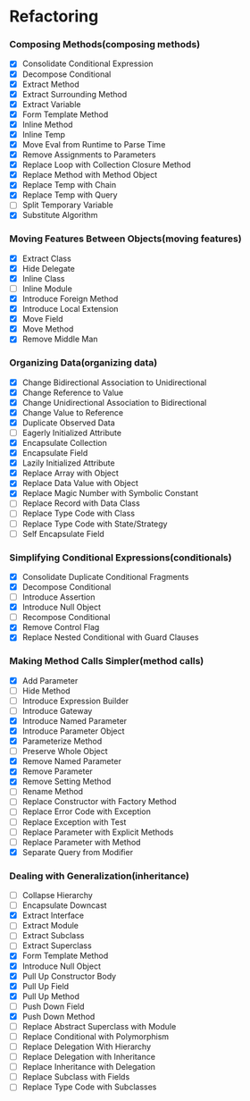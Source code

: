# Refactoring

### Composing Methods(composing methods)

* [x] Consolidate Conditional Expression
* [x] Decompose Conditional
* [x] Extract Method
* [x] Extract Surrounding Method
* [x] Extract Variable
* [x] Form Template Method
* [x] Inline Method
* [x] Inline Temp
* [x] Move Eval from Runtime to Parse Time
* [x] Remove Assignments to Parameters
* [x] Replace Loop with Collection Closure Method
* [x] Replace Method with Method Object
* [x] Replace Temp with Chain
* [x] Replace Temp with Query
* [ ] Split Temporary Variable
* [x] Substitute Algorithm

### Moving Features Between Objects(moving features)

* [x] Extract Class
* [x] Hide Delegate
* [x] Inline Class
* [ ] Inline Module
* [x] Introduce Foreign Method
* [x] Introduce Local Extension
* [x] Move Field
* [x] Move Method
* [x] Remove Middle Man

### Organizing Data(organizing data)

* [x] Change Bidirectional Association to Unidirectional
* [x] Change Reference to Value
* [x] Change Unidirectional Association to Bidirectional
* [x] Change Value to Reference
* [x] Duplicate Observed Data
* [ ] Eagerly Initialized Attribute
* [x] Encapsulate Collection
* [x] Encapsulate Field
* [x] Lazily Initialized Attribute
* [x] Replace Array with Object
* [x] Replace Data Value with Object
* [x] Replace Magic Number with Symbolic Constant
* [ ] Replace Record with Data Class
* [ ] Replace Type Code with Class
* [ ] Replace Type Code with State/Strategy
* [ ] Self Encapsulate Field

### Simplifying Conditional Expressions(conditionals)

* [x] Consolidate Duplicate Conditional Fragments
* [x] Decompose Conditional
* [ ] Introduce Assertion
* [x] Introduce Null Object
* [ ] Recompose Conditional
* [x] Remove Control Flag
* [x] Replace Nested Conditional with Guard Clauses

### Making Method Calls Simpler(method calls)

* [x] Add Parameter
* [ ] Hide Method
* [ ] Introduce Expression Builder
* [ ] Introduce Gateway
* [x] Introduce Named Parameter
* [x] Introduce Parameter Object
* [x] Parameterize Method
* [ ] Preserve Whole Object
* [x] Remove Named Parameter
* [x] Remove Parameter
* [x] Remove Setting Method
* [ ] Rename Method
* [ ] Replace Constructor with Factory Method
* [ ] Replace Error Code with Exception
* [ ] Replace Exception with Test
* [ ] Replace Parameter with Explicit Methods
* [ ] Replace Parameter with Method
* [x] Separate Query from Modifier

### Dealing with Generalization(inheritance)

* [ ] Collapse Hierarchy
* [ ] Encapsulate Downcast
* [x] Extract Interface
* [ ] Extract Module
* [ ] Extract Subclass
* [ ] Extract Superclass
* [x] Form Template Method
* [x] Introduce Null Object
* [x] Pull Up Constructor Body
* [x] Pull Up Field
* [x] Pull Up Method
* [ ] Push Down Field
* [x] Push Down Method
* [ ] Replace Abstract Superclass with Module
* [ ] Replace Conditional with Polymorphism
* [ ] Replace Delegation With Hierarchy
* [ ] Replace Delegation with Inheritance
* [ ] Replace Inheritance with Delegation
* [ ] Replace Subclass with Fields
* [ ] Replace Type Code with Subclasses
